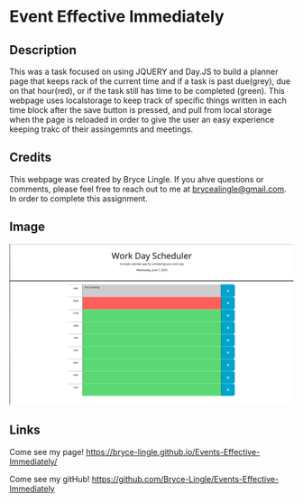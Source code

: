 # Event Effective Immediately

## Description
This was a task focused on using JQUERY and Day.JS to build a planner page that keeps rack of the current time and if a task is past due(grey), due on that hour(red), or if the task still has time to be completed (green). This webpage uses localstorage to keep track of specific things written in each time block after the save button is pressed, and pull from local storage when the page is reloaded in order to give the user an easy experience keeping trakc of their assingemnts and meetings.  

## Credits
This webpage was created by Bryce Lingle. If you ahve questions or comments, please feel free to reach out to me at brycealingle@gmail.com. In order to complete this assignment.

## Image
![](Assets/Screenshot.png)


## Links
Come see my page!
https://bryce-lingle.github.io/Events-Effective-Immediately/ 

Come see my gitHub!
https://github.com/Bryce-Lingle/Events-Effective-Immediately 

